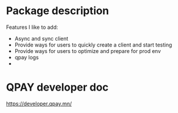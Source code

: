 # Package description
Features I like to add:
* Async and sync client
* Provide ways for users to quickly create a client and start testing
* Provide ways for users to optimize and prepare for prod env
* qpay logs
* 

# QPAY developer doc
https://developer.qpay.mn/